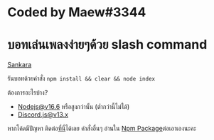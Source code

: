 # Coded by Maew#3344
# บอทเล่นเพลงง่ายๆด้วย slash command

[Sankara](https://sankara.maewgrill-discord.gq)

รันบอทด้วยคำสั่ง
``` npm install && clear && node index ```

ต้องการอะไรบ้าง?
 - Nodejs@v16.6 หรือสูงกว่านั้น (ต่ำกว่านี้ไม่ได้)
 - Discord.js@v13.x

หากโค้ดมีปัญหา ติดต่อ[ที่นี่](https://invite.maewgrill-discord.gq)ได้เลย
คำสั่งอื่นๆ อ่านใน [Npm Package](https://www.npmjs.com/package/@koenie06/discord.js-music)ต่อเอาเองนะคะ
